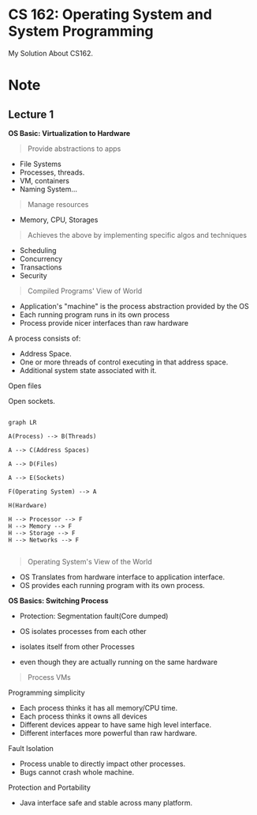 # CS 162: Operating System and System Programming

My Solution About CS162.

# Note

## Lecture 1

**OS Basic: Virtualization to Hardware**

> Provide abstractions to apps

- File Systems
- Processes, threads.
- VM, containers 
- Naming System...

> Manage resources

- Memory, CPU, Storages 

>Achieves the above by implementing specific algos and techniques

- Scheduling 
- Concurrency
- Transactions
- Security

> Compiled Programs' View of World 

- Application's "machine" is the process abstraction provided by the OS
- Each running program runs in its own process 
- Process provide nicer interfaces than raw hardware 

A process consists of:

- Address Space.
- One or more threads of control executing in that address space.
- Additional system state associated with it.

Open files

Open sockets.


```mermaid

graph LR 

A(Process) --> B(Threads)

A --> C(Address Spaces)

A --> D(Files)

A --> E(Sockets)

F(Operating System) --> A

H(Hardware)

H --> Processor --> F
H --> Memory --> F
H --> Storage --> F
H --> Networks --> F


```

> Operating System's View of the World

- OS Translates from hardware interface to application interface.
- OS provides each running program with its own process.

**OS Basics: Switching Process**

- Protection: Segmentation fault(Core dumped)

- OS isolates processes from each other
- isolates itself from other Processes
- even though they are actually running on the same hardware

> Process VMs

Programming simplicity

- Each process thinks it has all memory/CPU time.
- Each process thinks it owns all devices
- Different devices appear to have same high level interface.
- Different interfaces more powerful than raw hardware.

Fault Isolation

- Process unable to directly impact other processes.
- Bugs cannot crash whole machine.

Protection and Portability

- Java interface safe and stable across many platform.

